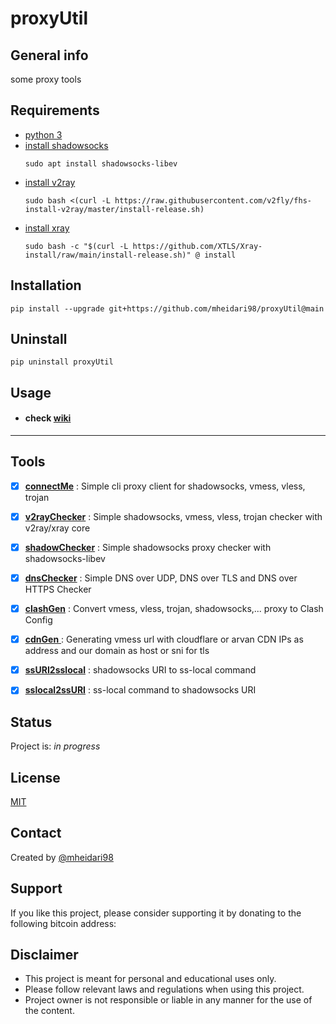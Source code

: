 # proxyUtil

## General info
some proxy tools

## Requirements
- [python 3](https://www.python.org/downloads)
- [install shadowsocks](https://github.com/shadowsocks/shadowsocks-libev#installation)
  ```console
  sudo apt install shadowsocks-libev
  ```
- [install v2ray](https://www.v2fly.org/en_US/guide/install.html)
  ```console
  sudo bash <(curl -L https://raw.githubusercontent.com/v2fly/fhs-install-v2ray/master/install-release.sh)
  ```
- [install xray](https://github.com/XTLS/Xray-core#installation)
  ```console
  sudo bash -c "$(curl -L https://github.com/XTLS/Xray-install/raw/main/install-release.sh)" @ install
  ```

## Installation
  ```console
  pip install --upgrade git+https://github.com/mheidari98/proxyUtil@main
  ```

## Uninstall
  ```console
  pip uninstall proxyUtil
  ```

## Usage
  + #### check [wiki](https://github.com/mheidari98/proxyUtil/wiki)

---

## Tools
- [x] [**connectMe**](https://github.com/mheidari98/proxyUtil/wiki/connectMe) : Simple cli proxy client for shadowsocks, vmess, vless, trojan
- [x] [**v2rayChecker**](https://github.com/mheidari98/proxyUtil/wiki/v2rayChecker) : Simple shadowsocks, vmess, vless, trojan checker with v2ray/xray core
- [x] [**shadowChecker**](https://github.com/mheidari98/proxyUtil/wiki/shadowChecker) : Simple shadowsocks proxy checker with shadowsocks-libev
- [x] [**dnsChecker**](https://github.com/mheidari98/proxyUtil/wiki/dnsChecker) : Simple DNS over UDP, DNS over TLS and DNS over HTTPS Checker
- [x] [**clashGen**](https://github.com/mheidari98/proxyUtil/wiki/clashGen) : Convert vmess, vless, trojan, shadowsocks,... proxy to Clash Config
- [x] [**cdnGen** ](https://github.com/mheidari98/proxyUtil/wiki/cdnGen) : Generating vmess url with cloudflare or arvan CDN IPs as address and our domain as host or sni for tls
- [x] [**ssURI2sslocal**](https://github.com/mheidari98/proxyUtil/wiki/ssURI2sslocal) : shadowsocks URI to ss-local command
- [x] [**sslocal2ssURI**](https://github.com/mheidari98/proxyUtil/wiki/sslocal2ssURI) : ss-local command to shadowsocks URI


## Status
Project is: _in progress_

## License
[MIT](https://choosealicense.com/licenses/mit)

## Contact
Created by [@mheidari98](https://github.com/mheidari98)

## Support
If you like this project, please consider supporting it by donating to the following bitcoin address:

## Disclaimer
* This project is meant for personal and educational uses only.
* Please follow relevant laws and regulations when using this project.
* Project owner is not responsible or liable in any manner for the use of the content.  


<!--
## Total Count

![Alt](https://repobeats.axiom.co/api/embed/0289398971e985e98985882b31d74a3171ac053d.svg "Repobeats analytics image")


## Star History  

[![Star History Chart](https://api.star-history.com/svg?repos=mheidari98/proxyUtil&type=Date)](https://star-history.com/#mheidari98/proxyUtil&Date)

-->
